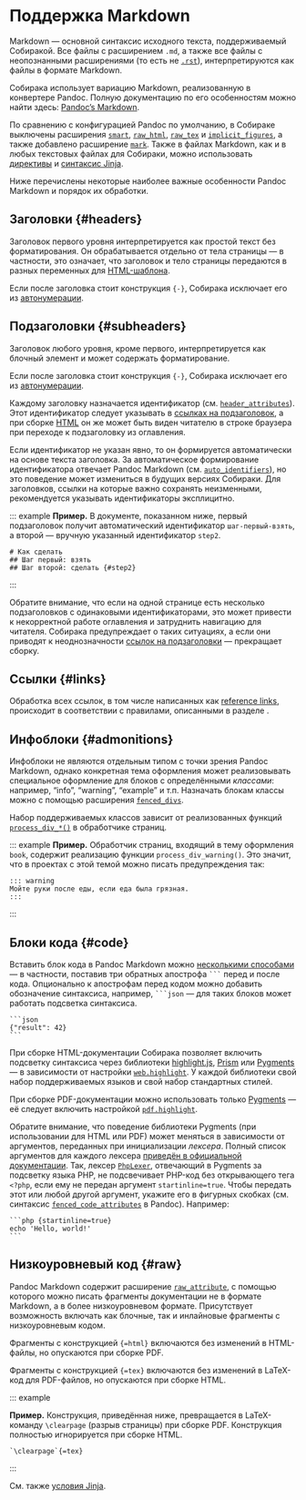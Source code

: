 # Поддержка Markdown

Markdown — основной синтаксис исходного текста, поддерживаемый Собиракой. Все файлы с расширением `.md`, а также все файлы с неопознанными расширениями (то есть не [`.rst`](92-rest.md)), интерпретируются как файлы в формате Markdown.

Собирака использует вариацию Markdown, реализованную в конвертере Pandoc. Полную документацию по его особенностям можно найти здесь: [Pandoc’s Markdown](https://pandoc.org/MANUAL.html#pandocs-markdown).

По сравнению с конфигурацией Pandoc по умолчанию, в Собираке выключены расширения [`smart`](https://pandoc.org/MANUAL.html#extension-smart), [`raw_html`](https://pandoc.org/MANUAL.html#extension-raw_html), [`raw_tex`](https://pandoc.org/MANUAL.html#extension-raw_tex) и [`implicit_figures`](https://pandoc.org/MANUAL.html#extension-implicit_figures), а также добавлено расширение [`mark`](https://pandoc.org/MANUAL.html#extension-mark). Также в файлах Markdown, как и в любых текстовых файлах для Собираки, можно использовать [директивы](../12-syntax/3-directives.md) и [синтаксис Jinja](../12-syntax/2-jinja.md).

Ниже перечислены некоторые наиболее важные особенности Pandoc Markdown и порядок их обработки.

## Заголовки {#headers}

Заголовок первого уровня интерпретируется как простой текст без форматирования. Он обрабатывается отдельно от тела страницы — в частности, это означает, что заголовок и тело страницы передаются в разных переменных для [HTML-шаблона](../99-reference/3-template-api.md).

Если после заголовка стоит конструкция `{-}`, Собирака исключает его из [автонумерации](02-files.md#autonumeration).

## Подзаголовки {#subheaders}

Заголовок любого уровня, кроме первого, интерпретируется как блочный элемент и может содержать форматирование.

Если после заголовка стоит конструкция `{-}`, Собирака исключает его из [автонумерации](02-files.md#autonumeration).

Каждому заголовку назначается идентификатор (см. [`header_attributes`](https://pandoc.org/MANUAL.html#extension-header_attributes)). Этот идентификатор следует указывать в [ссылках на подзаголовок](../12-syntax/1-links.md#anchor-links), а при сборке [HTML](../21-build-html/) он же может быть виден читателю в строке браузера при переходе к подзаголовку из оглавления.

Если идентификатор не указан явно, то он формируется автоматически на основе текста заголовка. За автоматическое формирование идентификатора отвечает Pandoc Markdown (см. [`auto_identifiers`](https://pandoc.org/MANUAL.html#extension-auto_identifiers)), но это поведение может измениться в будущих версиях Собираки. Для заголовков, ссылки на которые важно сохранять неизменными, рекомендуется указывать идентификаторы эксплицитно.

::: example
**Пример.** В документе, показанном ниже, первый подзаголовок получит автоматический идентификатор `шаг-первый-взять`, а второй — вручную указанный идентификатор `step2`.

```
# Как сделать
## Шаг первый: взять
## Шаг второй: сделать {#step2}
```

:::

Обратите внимание, что если на одной странице есть несколько подзаголовков с одинаковыми идентификаторами, это может привести к некорректной работе оглавления и затруднить навигацию для читателя. Собирака предупреждает о таких ситуациях, а если они приводят к неоднозначности [ссылок на подзаголовки](../12-syntax/1-links.md#anchor-links) — прекращает сборку.

## Ссылки {#links}

Обработка всех ссылок, в том числе написанных как [reference links](https://pandoc.org/MANUAL.html#reference-links), происходит в соответствии с правилами, описанными в разделе [](../12-syntax/1-links.md).

## Инфоблоки {#admonitions}

Инфоблоки не являются отдельным типом с точки зрения Pandoc Markdown, однако конкретная тема оформления может реализовывать специальное оформление для блоков с определёнными _классами_: например, “info”, “warning”, “example” и т.п. Назначать блокам классы можно с помощью расширения [`fenced_divs`](https://pandoc.org/MANUAL.html#extension-fenced_divs).

Набор поддерживаемых классов зависит от реализованных функций [`process_div_*()`](../99-reference/4-processor-api.md#process_div) в обработчике страниц.

::: example
**Пример.** Обработчик страниц, входящий в тему оформления `book`, содержит реализацию функции `process_div_warning()`. Это значит, что в проектах с этой темой можно писать предупреждения так:

```
::: warning
Мойте руки после еды, если еда была грязная.
:::
```

:::

## Блоки кода {#code}

Вставить блок кода в Pandoc Markdown можно [несколькими способами](https://pandoc.org/MANUAL.html#verbatim-code-blocks) — в частности, поставив три обратных апострофа `` ``` `` перед и после кода. Опционально к апострофам перед кодом можно добавить обозначение синтаксиса, например, `` ```json `` — для таких блоков может работать подсветка синтаксиса.

`````
```json
{"result": 42}
```
`````

При сборке HTML-документации Собирака позволяет включить подсветку синтаксиса через библиотеки [highlight.js](https://highlightjs.org/), [Prism](https://prismjs.com/) или [Pygments](https://pygments.org/) — в зависимости от настройки [`web.highlight`](../99-reference/1-configuration.md#web.highlight). У каждой библиотеки свой набор поддерживаемых языков и свой набор стандартных стилей.

При сборке PDF-документации можно использовать только [Pygments](https://pygments.org/) — её следует включить настройкой [`pdf.highlight`](../99-reference/1-configuration.md#pdf.highlight).

Обратите внимание, что поведение библиотеки Pygments (при использовании для HTML или PDF) может меняться в зависимости от аргументов, переданных при инициализации _лексера_. Полный список аргументов для каждого лексера [приведён в официальной документации](https://pygments.org/docs/lexers/). Так, лексер [`PhpLexer`](https://pygments.org/docs/lexers/#pygments.lexers.php.PhpLexer), отвечающий в Pygments за подсветку языка PHP, не подсвечивает PHP-код без открывающего тега `<?php`, если ему не передан аргумент `startinline=true`. Чтобы передать этот или любой другой аргумент, укажите его в фигурных скобках (см. синтаксис [`fenced_code_attributes`](https://pandoc.org/MANUAL.html#extension-fenced_code_attributes) в Pandoc). Например:

`````
```php {startinline=true}
echo 'Hello, world!'
```
`````

## Низкоуровневый код {#raw}

Pandoc Markdown содержит расширение [`raw_attribute`](https://pandoc.org/MANUAL.html#extension-raw_attribute), с помощью которого можно писать фрагменты документации не в формате Markdown, а в более низкоуровневом формате. Присутствует возможность включать как блочные, так и инлайновые фрагменты с низкоуровневым кодом.

Фрагменты с конструкцией `{=html}` включаются без изменений в HTML-файлы, но опускаются при сборке PDF.

Фрагменты с конструкцией `{=tex}` включаются без изменений в LaTeX-код для PDF-файлов, но опускаются при сборке HTML.

::: example

**Пример.** Конструкция, приведённая ниже, превращается в LaTeX-команду `\clearpage` (разрыв страницы) при сборке PDF. Конструкция полностью игнорируется при сборке HTML.

```
`\clearpage`{=tex}
```

:::

См. также [условия Jinja](../12-syntax/2-jinja.md#conditions).